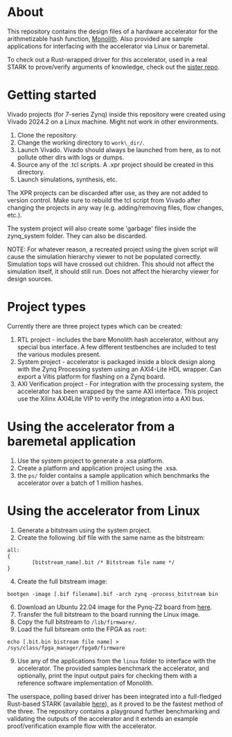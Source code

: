 # About
This repository contains the design files of a hardware accelerator for the arithmetizable hash function, [Monolith](https://eprint.iacr.org/2023/1025).
Also provided are sample applications for interfacing with the accelerator via Linux or baremetal.

To check out a Rust-wrapped driver for this accelerator, used in a real STARK to prove/verify arguments of knowledge, check out the [sister repo](https://github.com/BitsByToader/Plonky3/).

# Getting started
Vivado projects (for 7-series Zynq) inside this repository were created using Vivado 2024.2 on a Linux machine. Might not work in other environments.

1. Clone the repository.
2. Change the working directory to `work\_dir/`.
3. Launch Vivado. Vivado should always be launched from here, as to not pollute other dirs with logs or dumps.
4. Source any of the .tcl scripts. A .xpr project should be created in this directory.
5. Launch simulations, synthesis, etc.

The XPR projects can be discarded after use, as they are not added to version control.
Make sure to rebuild the tcl script from Vivado after changing the projects in any way (e.g. adding/removing files, flow changes, etc.).

The system project will also create some 'garbage' files inside the zynq_system folder. They can also be discarded.

NOTE: For whatever reason, a recreated project using the given script will cause the simulation hierarchy viewer to not be populated correctly. Simulation tops will have crossed out children. This should not affect the simulation itself, it should still run. Does not affect the hierarchy viewer for design sources.

# Project types
Currently there are three project types which can be created:
1. RTL project - includes the bare Monolith hash accelerator, without any special bus interface. A few different testbenches are included to test the various modules present.
2. System project - accelerator is packaged inside a block design along with the Zynq Processing system using an AXI4-Lite HDL wrapper. Can export a Vitis platform for flashing on a Zynq board.
3. AXI Verification project - For integration with the processing system, the accelerator has been wrapped by the same AXI interface. This project use the Xilinx AXI4Lite VIP to verify the integration into a AXI bus.

# Using the accelerator from a baremetal application
1. Use the system project to generate a .xsa platform.
2. Create a platform and application project using the .xsa.
3. the `ps/` folder contains a sample application which benchmarks the accelerator over a batch of 1 million hashes.

# Using the accelerator from Linux
1. Generate a bitstream using the system project.
2. Create the following .bif file with the same name as the bitstream:

```
all:
{
        [bitstream_name].bit /* Bitstream file name */
}
```
4. Create the full bitstream image:

```
bootgen -image [.bif filename].bif -arch zynq -process_bitstream bin
```

6. Download an Ubuntu 22.04 image for the Pynq-Z2 board from [here](https://www.tulembedded.com/FPGA/ProductsPYNQ-Z2.html).
7. Transfer the full bitstream to the board running the Linux image.
8. Copy the full bitstream to `/lib/firmware/`.
9. Load the full bitsream onto the FPGA as `root`:

```
echo [.bit.bin bistream file name] > /sys/class/fpga_manager/fpga0/firmware
```

9.  Use any of the applications from the `linux` folder to interface with the accelerator. The provided samples benchmark the accelerator, and optionally, print the input output pairs for checking them with a reference software implementation of Monolith.

The userspace, polling based driver has been integrated into a full-fledged Rust-based STARK (available [here](https://github.com/BitsByToader/Plonky3)), as it proved to be the fastest method of the three.
The repository contains a playground further benchmarking and validating the outputs of the accelerator and it extends an example proof/verification example flow with the accelerator.
